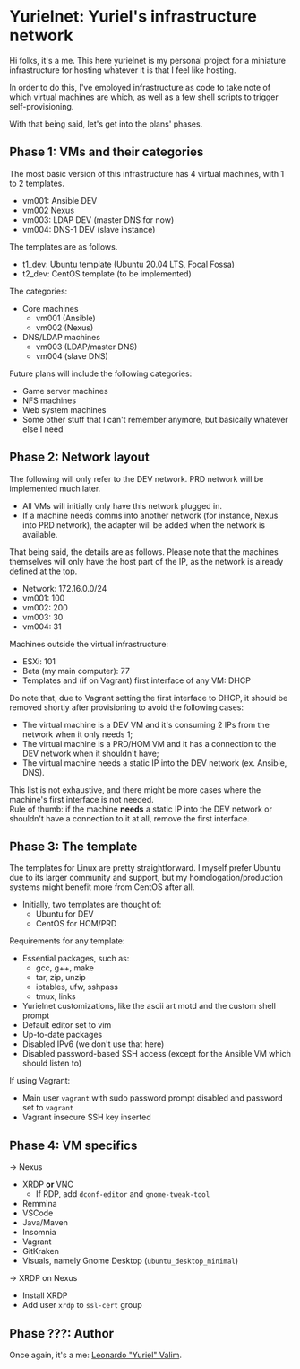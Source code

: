 # Yurielnet: Yuriel's infrastructure network

Hi folks, it's a me. This here yurielnet is my personal project for a miniature infrastructure for hosting whatever it is that I feel like hosting.

In order to do this, I've employed infrastructure as code to take note of which virtual machines are which, as well as a few shell scripts to trigger self-provisioning.

With that being said, let's get into the plans' phases.

## Phase 1: VMs and their categories

The most basic version of this infrastructure has 4 virtual machines, with 1 to 2 templates.
- vm001: Ansible DEV
- vm002 Nexus
- vm003: LDAP DEV (master DNS for now)
- vm004: DNS-1 DEV (slave instance)

The templates are as follows.
- t1_dev: Ubuntu template (Ubuntu 20.04 LTS, Focal Fossa)
- t2_dev: CentOS template (to be implemented)

The categories:
- Core machines
  - vm001 (Ansible)
  - vm002 (Nexus)
- DNS/LDAP machines
  - vm003 (LDAP/master DNS)
  - vm004 (slave DNS)

Future plans will include the following categories:
- Game server machines
- NFS machines
- Web system machines
- Some other stuff that I can't remember anymore, but basically whatever else I need

## Phase 2: Network layout

The following will only refer to the DEV network. PRD network will be implemented much later.

- All VMs will initially only have this network plugged in.
- If a machine needs comms into another network (for instance, Nexus into PRD network), the adapter will be added when the network is available.

That being said, the details are as follows. Please note that the machines themselves will only have the host part of the IP, as the network is already defined at the top.
- Network: 172.16.0.0/24
- vm001: 100
- vm002: 200
- vm003: 30
- vm004: 31

Machines outside the virtual infrastructure:
- ESXi: 101
- Beta (my main computer): 77
- Templates and (if on Vagrant) first interface of any VM: DHCP

Do note that, due to Vagrant setting the first interface to DHCP, it should be removed shortly after provisioning to avoid the following cases:
- The virtual machine is a DEV VM and it's consuming 2 IPs from the network when it only needs 1;
- The virtual machine is a PRD/HOM VM and it has a connection to the DEV network when it shouldn't have;
- The virtual machine needs a static IP into the DEV network (ex. Ansible, DNS).

This list is not exhaustive, and there might be more cases where the machine's first interface is not needed. \
Rule of thumb: if the machine **needs** a static IP into the DEV network or shouldn't have a connection to it at all, remove the first interface.

## Phase 3: The template

The templates for Linux are pretty straightforward. I myself prefer Ubuntu due to its larger community and support, but my homologation/production systems might benefit more from CentOS after all.

- Initially, two templates are thought of:
  - Ubuntu for DEV
  - CentOS for HOM/PRD

Requirements for any template:
- Essential packages, such as:
  - gcc, g++, make
  - tar, zip, unzip
  - iptables, ufw, sshpass
  - tmux, links
- Yurielnet customizations, like the ascii art motd and the custom shell prompt
- Default editor set to vim
- Up-to-date packages
- Disabled IPv6 (we don't use that here)
- Disabled password-based SSH access (except for the Ansible VM which should listen to)

If using Vagrant:
- Main user `vagrant` with sudo password prompt disabled and password set to `vagrant`
- Vagrant insecure SSH key inserted

## Phase 4: VM specifics
-> Nexus
  - XRDP **or** VNC
    - If RDP, add `dconf-editor` and `gnome-tweak-tool`
  - Remmina
  - VSCode
  - Java/Maven
  - Insomnia
  - Vagrant
  - GitKraken
  - Visuals, namely Gnome Desktop (`ubuntu_desktop_minimal`)

-> XRDP on Nexus
  - Install XRDP
  - Add user `xrdp` to `ssl-cert` group

## Phase ???: Author

Once again, it's a me: [Leonardo "Yuriel" Valim](mailto:emberbec@gmail.com).

